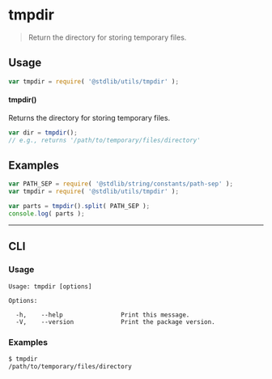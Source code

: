 # tmpdir

> Return the directory for storing temporary files.

<section class="usage">

## Usage

```javascript
var tmpdir = require( '@stdlib/utils/tmpdir' );
```

#### tmpdir()

Returns the directory for storing temporary files.

```javascript
var dir = tmpdir();
// e.g., returns '/path/to/temporary/files/directory'
```

</section>

<!-- /.usage -->

<section class="examples">

## Examples

```javascript
var PATH_SEP = require( '@stdlib/string/constants/path-sep' );
var tmpdir = require( '@stdlib/utils/tmpdir' );

var parts = tmpdir().split( PATH_SEP );
console.log( parts );
```

</section>

<!-- /.examples -->

* * *

<section class="cli">

## CLI

<section class="usage">

### Usage

```text
Usage: tmpdir [options]

Options:

  -h,    --help                Print this message.
  -V,    --version             Print the package version.
```

</section>

<!-- /.usage -->

<section class="examples">

### Examples

```bash
$ tmpdir
/path/to/temporary/files/directory
```

</section>

<!-- /.examples -->

</section>

<!-- /.cli -->

<section class="links">

</section>

<!-- /.links -->

